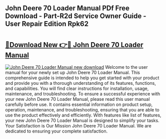 ## John Deere 70 Loader Manual PDf Free Download - Part-R2d Service Owner Guide - User Repair Edition Rpk62

# <h2><a href="http://bc9239.oget.top/?id=John+Deere+70+Loader+Manual">🔗Download New 👉🔴 John Deere 70 Loader Manual</a></h2>

[![John Deere 70 Loader Manual new download](https://i.imgur.com/5g1atiW.png)](http://bc9239.oget.top/?id=John+Deere+70+Loader+Manual)
Welcome to the user manual for your newly set up John Deere 70 Loader Manual. This comprehensive guide is intended to help you get started with your product and provide you with a thorough understanding of its features, functions, and capabilities. You will find clear instructions for installation, usage, maintenance, and troubleshooting. To ensure a successful experience with your new John Deere 70 Loader Manual, please read this user manual carefully before use. It contains essential information on product setup, operation, maintenance, and troubleshooting, ensuring that you are able to use the product effectively and efficiently. With features like list of features, your new John Deere 70 Loader Manual is designed to simplify your tasks. Your Satisfaction is Our Mission John Deere 70 Loader Manual. We are dedicated to ensuring your complete satisfaction.
